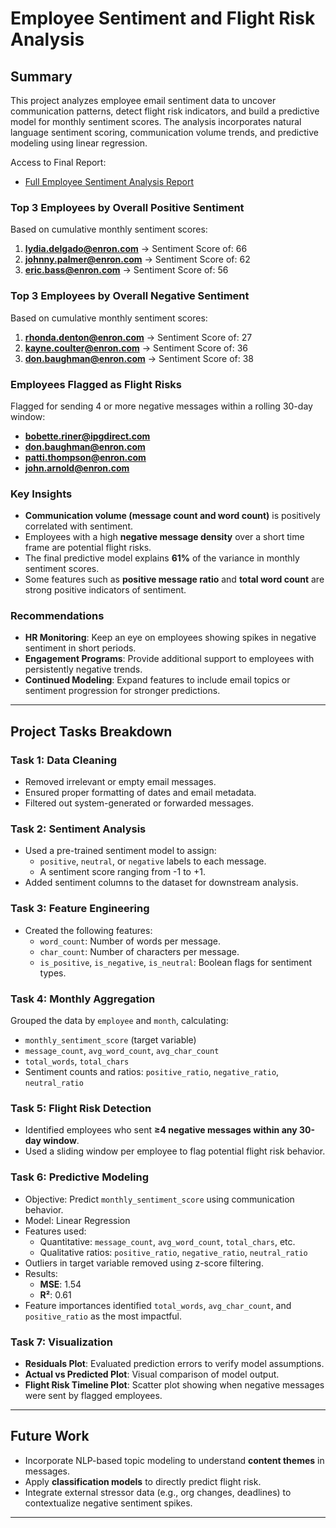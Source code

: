 # Employee Sentiment and Flight Risk Analysis

## Summary

This project analyzes employee email sentiment data to uncover communication patterns, detect flight risk indicators, and build a predictive model for monthly sentiment scores. The analysis incorporates natural language sentiment scoring, communication volume trends, and predictive modeling using linear regression.

Access to Final Report:
- [Full Employee Sentiment Analysis Report](/ESA_Final_Report.docx)

### Top 3 Employees by Overall Positive Sentiment
Based on cumulative monthly sentiment scores:
1. **lydia.delgado@enron.com** -> Sentiment Score of: 66
2. **johnny.palmer@enron.com** -> Sentiment Score of: 62
3. **eric.bass@enron.com** -> Sentiment Score of: 56

### Top 3 Employees by Overall Negative Sentiment
Based on cumulative monthly sentiment scores:
1. **rhonda.denton@enron.com** -> Sentiment Score of: 27
2. **kayne.coulter@enron.com** -> Sentiment Score of: 36
3. **don.baughman@enron.com** -> Sentiment Score of: 38

### Employees Flagged as Flight Risks
Flagged for sending 4 or more negative messages within a rolling 30-day window:
- **bobette.riner@ipgdirect.com**
- **don.baughman@enron.com**
- **patti.thompson@enron.com**
- **john.arnold@enron.com**

### Key Insights
- **Communication volume (message count and word count)** is positively correlated with sentiment.
- Employees with a high **negative message density** over a short time frame are potential flight risks.
- The final predictive model explains **61%** of the variance in monthly sentiment scores.
- Some features such as **positive message ratio** and **total word count** are strong positive indicators of sentiment.

### Recommendations
- **HR Monitoring**: Keep an eye on employees showing spikes in negative sentiment in short periods.
- **Engagement Programs**: Provide additional support to employees with persistently negative trends.
- **Continued Modeling**: Expand features to include email topics or sentiment progression for stronger predictions.

---

## Project Tasks Breakdown

### Task 1: Data Cleaning
- Removed irrelevant or empty email messages.
- Ensured proper formatting of dates and email metadata.
- Filtered out system-generated or forwarded messages.

### Task 2: Sentiment Analysis
- Used a pre-trained sentiment model to assign:
  - `positive`, `neutral`, or `negative` labels to each message.
  - A sentiment score ranging from -1 to +1.
- Added sentiment columns to the dataset for downstream analysis.

### Task 3: Feature Engineering
- Created the following features:
  - `word_count`: Number of words per message.
  - `char_count`: Number of characters per message.
  - `is_positive`, `is_negative`, `is_neutral`: Boolean flags for sentiment types.

### Task 4: Monthly Aggregation
Grouped the data by `employee` and `month`, calculating:
- `monthly_sentiment_score` (target variable)
- `message_count`, `avg_word_count`, `avg_char_count`
- `total_words`, `total_chars`
- Sentiment counts and ratios: `positive_ratio`, `negative_ratio`, `neutral_ratio`

### Task 5: Flight Risk Detection
- Identified employees who sent **≥4 negative messages within any 30-day window**.
- Used a sliding window per employee to flag potential flight risk behavior.

### Task 6: Predictive Modeling
- Objective: Predict `monthly_sentiment_score` using communication behavior.
- Model: Linear Regression
- Features used:
  - Quantitative: `message_count`, `avg_word_count`, `total_chars`, etc.
  - Qualitative ratios: `positive_ratio`, `negative_ratio`, `neutral_ratio`
- Outliers in target variable removed using z-score filtering.
- Results:
  - **MSE**: 1.54
  - **R²**: 0.61
- Feature importances identified `total_words`, `avg_char_count`, and `positive_ratio` as the most impactful.

### Task 7: Visualization
- **Residuals Plot**: Evaluated prediction errors to verify model assumptions.
- **Actual vs Predicted Plot**: Visual comparison of model output.
- **Flight Risk Timeline Plot**: Scatter plot showing when negative messages were sent by flagged employees.

---

## Future Work
- Incorporate NLP-based topic modeling to understand **content themes** in messages.
- Apply **classification models** to directly predict flight risk.
- Integrate external stressor data (e.g., org changes, deadlines) to contextualize negative sentiment spikes.

---

